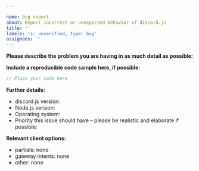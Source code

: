 ```yaml
---

name: Bug report
about: Report incorrect or unexpected behavior of discord.js
title: ''
labels: 's: unverified, type: bug'
assignees: ''
---
```

<!-- Use Discord for questions: https://discord.gg/bRCvFy9 -->
<!-- If you are reporting a voice issue, please post your issue at https://github.com/discordjs/voice/issues -->

**Please describe the problem you are having in as much detail as possible:**

**Include a reproducible code sample here, if possible:**

```js
// Place your code here
```

**Further details:**

- discord.js version:
- Node.js version:
- Operating system:
- Priority this issue should have – please be realistic and elaborate if possible:

**Relevant client options:**

- partials: none
- gateway intents: none
- other: none

<!--
Remove the comment and fill out the commit hash if this applies to you:
(While it's not a requirement to test your issue on the master branch, it would make fixing the problem a lot easier for us, so please do so if possible.)

- I have also tested the issue on latest master, commit hash: `xxx`
-->
